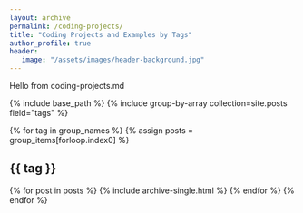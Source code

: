 ```yaml
---
layout: archive
permalink: /coding-projects/
title: "Coding Projects and Examples by Tags"
author_profile: true
header: 
   image: "/assets/images/header-background.jpg" 
---
```


Hello from coding-projects.md

{% include base_path %}
{% include group-by-array collection=site.posts field="tags" %}

{% for tag in group_names %}
  {% assign posts = group_items[forloop.index0] %}
  <h2 id="{{ tag | slugify }}" class="archive__subtitle">{{ tag }}</h2>
  {% for post in posts %}
    {% include archive-single.html %}
  {% endfor %}
{% endfor %}